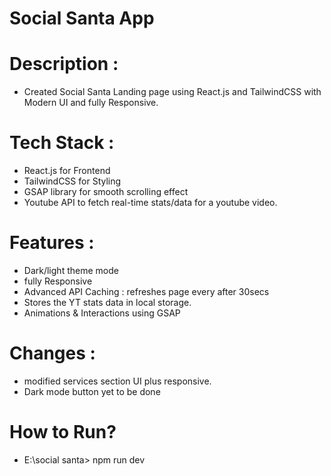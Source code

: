 # Social Santa App

# Description :
- Created Social Santa Landing page using React.js and TailwindCSS with Modern UI and fully Responsive.

# Tech Stack :
- React.js for Frontend
- TailwindCSS for Styling
- GSAP library for smooth scrolling effect
- Youtube API to fetch real-time stats/data for a youtube video.

# Features :
- Dark/light theme mode
- fully Responsive
- Advanced API Caching : refreshes page every after 30secs
- Stores the YT stats data in local storage.
- Animations & Interactions using GSAP

# Changes :
- modified services section UI plus responsive.
- Dark mode button yet to be done

# How to Run?
- E:\social santa> npm run dev

